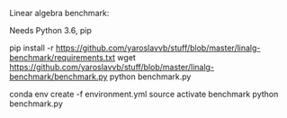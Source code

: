 Linear algebra benchmark:

Needs Python 3.6, pip

pip install -r https://github.com/yaroslavvb/stuff/blob/master/linalg-benchmark/requirements.txt
wget https://github.com/yaroslavvb/stuff/blob/master/linalg-benchmark/benchmark.py
python benchmark.py

conda env create -f environment.yml
source activate benchmark
python benchmark.py



